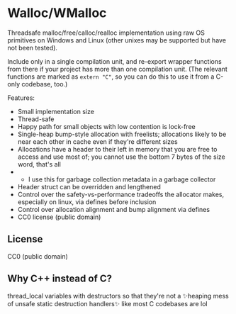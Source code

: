 # Walloc/WMalloc

Threadsafe malloc/free/calloc/realloc implementation using raw OS primitives on Windows and Linux (other unixes may be supported but have not been tested).

Include only in a single compilation unit, and re-export wrapper functions from there if your project has more than one compilation unit. (The relevant functions are marked as `extern "C"`, so you can do this to use it from a C-only codebase, too.)

Features:

- Small implementation size
- Thread-safe
- Happy path for small objects with low contention is lock-free
- Single-heap bump-style allocation with freelists; allocations likely to be near each other in cache even if they're different sizes
- Allocations have a header to their left in memory that you are free to access and use most of; you cannot use the bottom 7 bytes of the size word, that's all
- - I use this for garbage collection metadata in a garbage collector
- Header struct can be overridden and lengthened
- Control over the safety-vs-performance tradeoffs the allocator makes, especially on linux, via defines before inclusion
- Control over allocation alignment and bump alignment via defines
- CC0 license (public domain)

## License

CC0 (public domain)

## Why C++ instead of C?

thread_local variables with destructors so that they're not a ✨heaping mess of unsafe static destruction handlers✨ like most C codebases are lol
